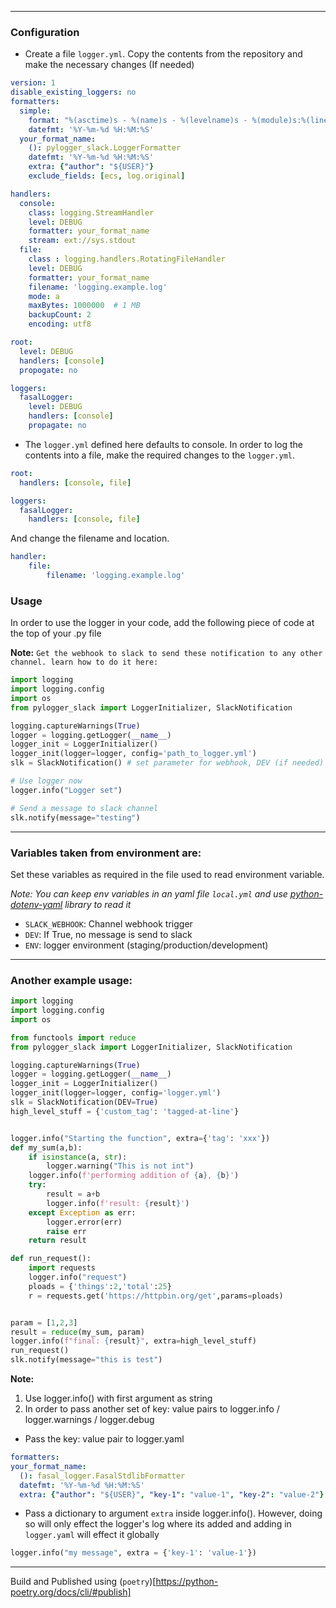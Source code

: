 --------------
### Configuration
- Create a file `logger.yml`. Copy the contents from the repository and make the necessary changes (If needed)
```yaml
version: 1
disable_existing_loggers: no
formatters:
  simple:
    format: "%(asctime)s - %(name)s - %(levelname)s - %(module)s:%(lineno)d - %(message)s"
    datefmt: '%Y-%m-%d %H:%M:%S'
  your_format_name:
    (): pylogger_slack.LoggerFormatter
    datefmt: '%Y-%m-%d %H:%M:%S'
    extra: {"author": "${USER}"}
    exclude_fields: [ecs, log.original]

handlers:
  console:
    class: logging.StreamHandler
    level: DEBUG
    formatter: your_format_name
    stream: ext://sys.stdout
  file:
    class : logging.handlers.RotatingFileHandler
    level: DEBUG
    formatter: your_format_name
    filename: 'logging.example.log'
    mode: a
    maxBytes: 1000000  # 1 MB
    backupCount: 2
    encoding: utf8

root:
  level: DEBUG
  handlers: [console]
  propogate: no

loggers:
  fasalLogger:
    level: DEBUG
    handlers: [console]
    propagate: no
```

- The `logger.yml` defined here defaults to console. In order to log the contents into a file, make the required changes to the `logger.yml`.
``` yaml
root:
  handlers: [console, file]

loggers:
  fasalLogger:
    handlers: [console, file]

```

And change the filename and location.
```yaml
handler:
    file:
        filename: 'logging.example.log'
```

### Usage
In order to use the logger in your code, add the following piece of code at the top of your .py file

**Note:** `Get the webhook to slack to send these notification to any other channel. learn how to do it here:`

```python
import logging
import logging.config
import os
from pylogger_slack import LoggerInitializer, SlackNotification

logging.captureWarnings(True)
logger = logging.getLogger(__name__)
logger_init = LoggerInitializer()
logger_init(logger=logger, config='path_to_logger.yml')
slk = SlackNotification() # set parameter for webhook, DEV (if needed)

# Use logger now
logger.info("Logger set")

# Send a message to slack channel
slk.notify(message="testing")

```
----------

### Variables taken from environment are:
Set these variables as required in the file used to read environment variable.

*Note: You can keep env variables in an yaml file `local.yml` and use [python-dotenv-yaml](https://pypi.org/project/python-dotenv-yaml/) library to read it*

  - `SLACK_WEBHOOK`: Channel webhook trigger
  - `DEV`: If True, no message is send to slack
  - `ENV`: logger environment (staging/production/development)

------------
### Another example usage:
```python
import logging
import logging.config
import os

from functools import reduce
from pylogger_slack import LoggerInitializer, SlackNotification

logging.captureWarnings(True)
logger = logging.getLogger(__name__)
logger_init = LoggerInitializer()
logger_init(logger=logger, config='logger.yml')
slk = SlackNotification(DEV=True)
high_level_stuff = {'custom_tag': 'tagged-at-line'}


logger.info("Starting the function", extra={'tag': 'xxx'})
def my_sum(a,b):
    if isinstance(a, str):
        logger.warning("This is not int")
    logger.info(f'performing addition of {a}, {b}')
    try:
        result = a+b
        logger.info(f'result: {result}')
    except Exception as err:
        logger.error(err)
        raise err
    return result

def run_request():
    import requests
    logger.info("request")
    ploads = {'things':2,'total':25}
    r = requests.get('https://httpbin.org/get',params=ploads)


param = [1,2,3]
result = reduce(my_sum, param)
logger.info(f"final: {result}", extra=high_level_stuff)
run_request()
slk.notify(message="this is test")
```
**Note:**
1. Use logger.info() with first argument as string
2. In order to pass another set of key: value pairs to logger.info / logger.warnings / logger.debug
  - Pass the key: value pair to logger.yaml
  ```yaml
  formatters:
  your_format_name:
    (): fasal_logger.FasalStdlibFormatter
    datefmt: '%Y-%m-%d %H:%M:%S'
    extra: {"author": "${USER}", "key-1": "value-1", "key-2": "value-2"}
  ```
  - Pass a dictionary to argument `extra` inside logger.info(). However, doing so will only effect the logger's log where its added and adding in `logger.yaml` will effect it globally
  ```python
  logger.info("my message", extra = {'key-1': 'value-1'})
  ```

-----------
Build and Published using (`poetry`)[https://python-poetry.org/docs/cli/#publish]